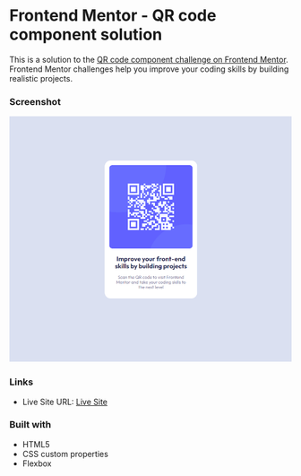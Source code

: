 # Frontend Mentor - QR code component solution

This is a solution to the [QR code component challenge on Frontend Mentor](https://www.frontendmentor.io/challenges/qr-code-component-iux_sIO_H). Frontend Mentor challenges help you improve your coding skills by building realistic projects.

### Screenshot

![QR Code](./screenshot/fm-qr-code-final-solution.jpg)

### Links

- Live Site URL: [Live Site](https://master-code234.github.io/frontend-mentor-qr-code/)

### Built with

- HTML5
- CSS custom properties
- Flexbox
